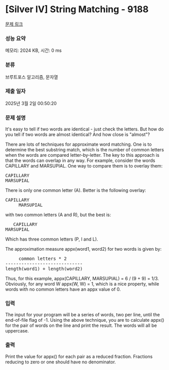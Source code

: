 # [Silver IV] String Matching - 9188 

[문제 링크](https://www.acmicpc.net/problem/9188) 

### 성능 요약

메모리: 2024 KB, 시간: 0 ms

### 분류

브루트포스 알고리즘, 문자열

### 제출 일자

2025년 3월 2일 00:50:20

### 문제 설명

<p>It's easy to tell if two words are identical - just check the letters. But how do you tell if two words are almost identical?  And how close is "almost"?</p>

<p>There are lots of techniques for approximate word matching.  One is to determine the best substring match, which is the number of common letters when the words are compared letter-by-letter.  The key to this approach is that the words can overlap in any way.  For example, consider the words CAPILLARY and MARSUPIAL.  One way to compare them is to overlay them:</p>

<pre>CAPILLARY
MARSUPIAL</pre>

<p>There is only one common letter (A).  Better is the following overlay:</p>

<pre>CAPILLARY
     MARSUPIAL</pre>

<p>with two common letters (A and R), but the best is:</p>

<pre>   CAPILLARY
MARSUPIAL</pre>

<p>Which has three common letters (P, I and L).</p>

<p>The approximation measure appx(word1, word2) for two words is given by:</p>

<pre>     common letters * 2
-----------------------------
length(word1) + length(word2)
</pre>

<p>Thus, for this example, appx(CAPILLARY, MARSUPIAL) = 6 / (9 + 9) = 1/3.  Obviously, for any word W appx(W, W) = 1, which is a nice property, while words with no common letters have an appx value of 0.</p>

### 입력 

 <p>The input for your program will be a series of words, two per line, until the end-of-file flag of -1.  Using the above technique, you are to calculate appx() for the pair of words on the line and print the result. The words will all be uppercase.</p>

### 출력 

 <p>Print the value for appx() for each pair as a reduced fraction. Fractions reducing to zero or one should have no denominator.</p>

